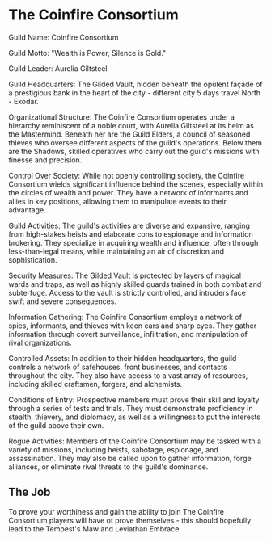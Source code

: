 # The Coinfire Consortium

Guild Name: Coinfire Consortium

Guild Motto: "Wealth is Power, Silence is Gold."

Guild Leader: Aurelia Giltsteel

Guild Headquarters: The Gilded Vault, hidden beneath the opulent façade of a prestigious bank in the heart of the city - different city 5 days travel North - Exodar.

Organizational Structure: The Coinfire Consortium operates under a hierarchy reminiscent of a noble court, with Aurelia Giltsteel at its helm as the Mastermind. Beneath her are the Guild Elders, a council of seasoned thieves who oversee different aspects of the guild's operations. Below them are the Shadows, skilled operatives who carry out the guild's missions with finesse and precision.

Control Over Society: While not openly controlling society, the Coinfire Consortium wields significant influence behind the scenes, especially within the circles of wealth and power. They have a network of informants and allies in key positions, allowing them to manipulate events to their advantage.

Guild Activities: The guild's activities are diverse and expansive, ranging from high-stakes heists and elaborate cons to espionage and information brokering. They specialize in acquiring wealth and influence, often through less-than-legal means, while maintaining an air of discretion and sophistication.

Security Measures: The Gilded Vault is protected by layers of magical wards and traps, as well as highly skilled guards trained in both combat and subterfuge. Access to the vault is strictly controlled, and intruders face swift and severe consequences.

Information Gathering: The Coinfire Consortium employs a network of spies, informants, and thieves with keen ears and sharp eyes. They gather information through covert surveillance, infiltration, and manipulation of rival organizations.

Controlled Assets: In addition to their hidden headquarters, the guild controls a network of safehouses, front businesses, and contacts throughout the city. They also have access to a vast array of resources, including skilled craftsmen, forgers, and alchemists.

Conditions of Entry: Prospective members must prove their skill and loyalty through a series of tests and trials. They must demonstrate proficiency in stealth, thievery, and diplomacy, as well as a willingness to put the interests of the guild above their own.

Rogue Activities: Members of the Coinfire Consortium may be tasked with a variety of missions, including heists, sabotage, espionage, and assassination. They may also be called upon to gather information, forge alliances, or eliminate rival threats to the guild's dominance.


## The Job

To prove your worthiness and gain the ability to join The Coinfire Consortium players will have ot prove themselves - this should hopefully lead to the Tempest's Maw and Leviathan Embrace.

